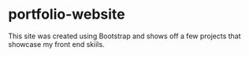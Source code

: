# portfolio-website

This site was created using Bootstrap and shows off a few projects that showcase my front end skiils.
